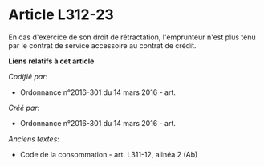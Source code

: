 # Article L312-23

En cas d'exercice de son droit de rétractation, l'emprunteur n'est plus tenu par le contrat de service accessoire au contrat
de crédit.

**Liens relatifs à cet article**

_Codifié par_:

  - Ordonnance n°2016-301 du 14 mars 2016 - art.

_Créé par_:

  - Ordonnance n°2016-301 du 14 mars 2016 - art.

_Anciens textes_:

  - Code de la consommation - art. L311-12, alinéa 2 (Ab)

